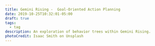 ```yaml
---
title: Gemini Rising -  Goal-Oriented Action Planning
date: 2019-10-25T10:32:01-05:00
draft: true
tags:
  - tag
description: An exploration of behavior trees within Gemini Rising.
photoCredit: Isaac Smith on Unsplash
---
```



